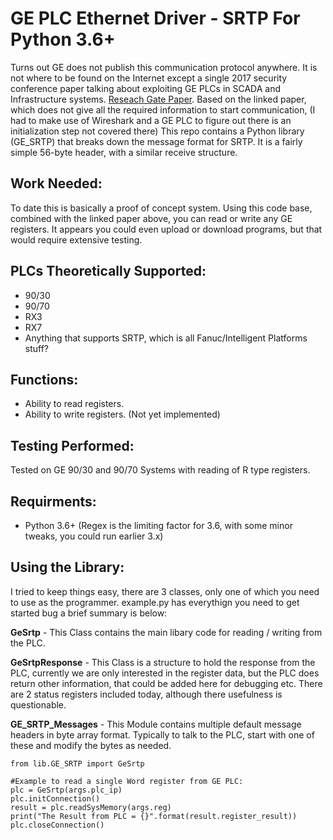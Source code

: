 # GE PLC Ethernet Driver - SRTP For Python 3.6+
Turns out GE does not publish this communication protocol anywhere. It is not where to be found on the Internet except a single 2017 security conference paper talking about exploiting GE PLCs in SCADA and Infrastructure systems. 
[Reseach Gate Paper](https://www.researchgate.net/publication/318925679_Leveraging_the_SRTP_protocol_for_over-the-network_memory_acquisition_of_a_GE_Fanuc_Series_90-30). 
Based on the linked paper, which does not give all the required information to start communication, (I had to make use of Wireshark and a GE PLC to figure out there is an initialization step not covered there)
This repo contains a Python library (GE_SRTP) that breaks down the message format for SRTP. It is a fairly simple 56-byte header, with a similar receive structure.

## Work Needed: ##
To date this is basically a proof of concept system. Using this code base, combined with the linked paper above, you can read or write any GE registers. It appears you could even upload or download programs, but that would require extensive testing.

## PLCs Theoretically Supported: ##
 - 90/30
 - 90/70
 - RX3
 - RX7
 - Anything that supports SRTP, which is all Fanuc/Intelligent Platforms stuff?

## Functions: ##
 - Ability to read registers.
 - Ability to write registers. (Not yet implemented)

## Testing Performed: ##
Tested on GE 90/30 and 90/70 Systems with reading of R type registers.

## Requirments: ##
- Python 3.6+ (Regex is the limiting factor for 3.6, with some minor tweaks, you could run earlier 3.x)

## Using the Library: ##
I tried to keep things easy, there are 3 classes, only one of which you need to use as the programmer. example.py has everythign you need to get started bug a brief summary is below:

**GeSrtp** -
This Class contains the main libary code for reading / writing from the PLC.

**GeSrtpResponse** -
This Class is a structure to hold the response from the PLC, currently we are only interested in the register data, but the PLC does return other information, that could be added here for debugging etc. There are 2 status registers included today, although there usefulness is questionable.

**GE_SRTP_Messages** -
This Module contains multiple default message headers in byte array format.
Typically to talk to the PLC, start with one of these and modify the bytes as needed.


    from lib.GE_SRTP import GeSrtp

    #Example to read a single Word register from GE PLC:
    plc = GeSrtp(args.plc_ip) 
    plc.initConnection()
    result = plc.readSysMemory(args.reg)
    print("The Result from PLC = {}".format(result.register_result))
    plc.closeConnection()

